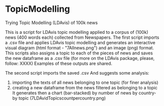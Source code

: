 # TopicModelling
Trying Topic Modelling (LDAvis) of 100k news

This is a script for LDAvis topic modelling applied to a corpus of (100k) news (400 words each) collected from Newspapers.
The first script imports a .csv file and applies LDAvis topic modelling and generates an interactive visual diagram (html format - "7Allnews.png") and an image (png) format.
This scripts also assigns a topic to each of the pieces of news and saves the new dataframe as a .csv file
(for more on the LDAvis package, please, follow: XXXX) 
Examples of these outputs are shared. 

The second script imports the saved .csv 
And suggests some analysis: 
1) importing the texts of all news belonging to one topic (for finer analysis)
2) creating a new dataframe from the news filtered as belonging to a topic
It generates then a chart (bar-stacked) by number of news by country- by topic (7LDAvidTopicscountpercountry.png)
